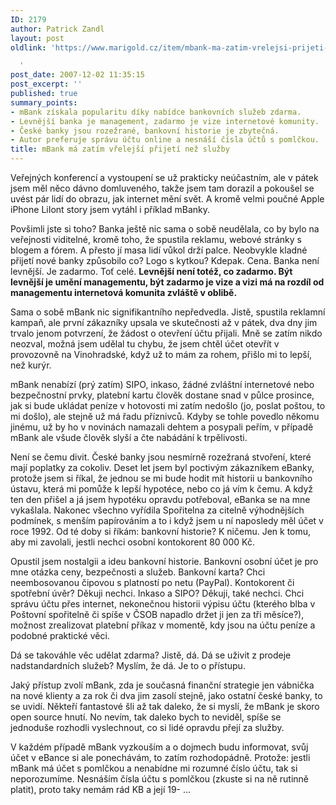 ```yaml
---
ID: 2179
author: Patrick Zandl
layout: post
oldlink: 'https://www.marigold.cz/item/mbank-ma-zatim-vrelejsi-prijeti-nez-sluzby

  '
post_date: 2007-12-02 11:35:15
post_excerpt: ''
published: true
summary_points:
- mBank získala popularitu díky nabídce bankovních služeb zdarma.
- Levnější banka je management, zadarmo je vize internetové komunity.
- České banky jsou rozežrané, bankovní historie je zbytečná.
- Autor preferuje správu účtu online a nesnáší čísla účtů s pomlčkou.
title: mBank má zatím vřelejší přijetí než služby
---
```


Veřejných konferencí a vystoupení se už prakticky neúčastním, ale v pátek jsem měl něco dávno domluveného, takže jsem tam dorazil a pokoušel se uvést pár lidí do obrazu, jak internet mění svět. A kromě velmi poučné Apple iPhone LiIont story jsem vytáhl i příklad mBanky. 

Povšimli jste si toho? Banka ještě nic sama o sobě neudělala, co by bylo na veřejnosti viditelné, kromě toho, že spustila reklamu, webové stránky s blogem a fórem. A přesto jí masa lidí vůkol drží palce. Neobvykle kladné přijetí nové banky způsobilo co? Logo s kytkou? Kdepak. Cena. Banka není levnější. Je zadarmo. Toť celé. <b>Levnější není totéž, co zadarmo. Být levnější je umění managementu, být zadarmo je vize a vizi má na rozdíl od managementu internetová komunita zvláště v oblibě.</b> 

Sama o sobě mBank nic signifikantního nepředvedla. Jistě, spustila reklamní kampaň, ale první zákazníky upsala ve skutečnosti až v pátek, dva dny jim trvalo jenom potvrzení, že žádost o otevření účtu přijali. Mně se zatím nikdo neozval, možná jsem udělal tu chybu, že jsem chtěl účet otevřít v provozovně na Vinohradské, když už to mám za rohem, přišlo mi to lepší, než kurýr. 

mBank nenabízí (prý zatím) SIPO, inkaso, žádné zvláštní internetové nebo bezpečnostní prvky, platební kartu člověk dostane snad v půlce prosince, jak si bude ukládat peníze v hotovosti mi zatím nedošlo (jo, poslat poštou, to mi došlo), ale stejně už má řadu příznivců. Kdyby se tohle povedlo někomu jinému, už by ho v novinách namazali dehtem a posypali peřím, v případě mBank ale všude člověk slyší a čte nabádání k trpělivosti. 

Není se čemu divit. České banky jsou nesmírně rozežraná stvoření, které mají poplatky za cokoliv. Deset let jsem byl poctivým zákazníkem eBanky, protože jsem si říkal, že jednou se mi bude hodit mít historii u bankovního ústavu, která mi pomůže k lepší hypotéce, nebo co já vím k čemu. A když ten den přišel a já jsem hypotéku opravdu potřeboval, eBanka se na mne vykašlala. Nakonec všechno vyřídila Spořitelna za citelně výhodnějších podmínek, s menším papírováním a to i když jsem u ní naposledy měl účet v roce 1992. Od té doby si říkám: bankovní historie? K ničemu. Jen k tomu, aby mi zavolali, jestli nechci osobní kontokorent 80 000 Kč. 

Opustil jsem nostalgii a ideu bankovní historie. Bankovní osobní účet je pro mne otázka ceny, bezpečnosti a služeb. Bankovní karta? Chci neembosovanou čipovou s platností po netu (PayPal). Kontokorent či spotřební úvěr? Děkuji nechci. Inkaso a SIPO? Děkuji, také nechci. Chci správu účtu přes internet, nekonečnou historii výpisu účtu (kterého blba v Poštovní spořitelně či spíše v ČSOB napadlo držet ji jen za tři měsíce?), možnost zrealizovat platební příkaz v momentě, kdy jsou na účtu peníze a podobné praktické věci. 

Dá se takováhle věc udělat zdarma? Jistě, dá. Dá se uživit z prodeje nadstandardních služeb? Myslím, že dá. Je to o přístupu. 

Jaký přístup zvolí mBank, zda je současná finanční strategie jen vábnička na nové klienty a za rok či dva jim zasolí stejně, jako ostatní české banky, to se uvidí. Někteří fantastové šli až tak daleko,  že si myslí, že mBank je skoro open source hnutí. No nevím, tak daleko bych to neviděl, spíše se jednoduše rozhodli vyslechnout, co si lidé opravdu přejí za služby. 

 V každém případě mBank vyzkouším a o dojmech budu informovat, svůj účet v eBance si ale ponechávám, to zatím rozhodopádně. Protože: jestli mBank má účet s pomlčkou a nenabídne mi rozumné číslo účtu, tak si neporozumíme. Nesnáším čísla účtu s pomlčkou (zkuste si na ně rutinně platit), proto taky nemám rád KB a její 19- ...
